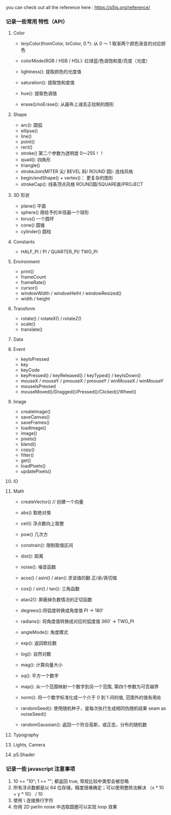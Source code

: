 you can check out all the reference here : https://p5js.org/reference/
### 记录一些常用 特性（API）
1. Color
    - lerpColor(fromColor, toColor, 0.*): 从 0 ～ 1 取渐两个颜色渐变的对应颜色
    - colorMode(RGB / HSB / HSL): 红绿蓝/色调饱和度/亮度（光度）
    - lightness(): 提取颜色的光度值
    - saturation(): 提取饱和度值
    - hue(): 提取色调值

    - erase()/noErase(): 从画布上减去正绘制的图形

2. Shape
    - arc(): 圆弧
    - ellipse()
    - line()
    - point()
    - rect()
    - stroke() 第二个参数为透明度 0～255！！
    - quad(): 四角形
    - triangle()
    - strokeJoin(MITER 尖/ BEVEL 斜/ ROUND 圆): 连线风格
    - begin/endShape() + vertex()： 更复杂的图形
    - strokeCap(): 线条顶点风格 ROUND圆/SQUARE直/PROJECT

2. 3D 形状
    - plane() 平面
    - sphere() 用给予的半径画一个球形
    - torus() 一个圆环
    - cone() 圆锥
    - cylinder() 圆柱


3. Constants
    - HALF_PI / PI / QUARTER_PI/ TWO_PI

4. Environment
    - print()
    - frameCount
    - frameRate()
    - cursor()
    - windowWidth / windowHeiht / windowResized()
    - width / height

5. Transform
    - rotate() / rotateX() / rotateZ()
    - scale()
    - translate()

6. Data

7. Event
    - keyIsPressed
    - key
    - keyCode
    - keyPressed() / keyReleased() / keyTyped() / keyIsDown()
    - mouseX / mouseY / pmouseX / pmouseY / winMouseX / winMouseY
    - mouseIsPressed
    - mouseMoved()/Dragged()/Pressed()/Clicked()/Wheel()

8. Image
    - createImage()
    - saveCanvas()
    - saveFrames()
    - loadImage()
    - image()
    - pixels()
    - blend()
    - copy()
    - filter()
    - get()
    - loadPixels()
    - updatePixels()

9. IO

10. Math
    - createVector() // 创建一个向量
    - abs()  取绝对值
    - ceil()  浮点数向上取整
    - pow() 几次方
    - constrain(): 限制取值区间
    - dist(): 距离
    - noise(): 噪音函数
    - acos() / asin() / atan() 求该值的翻 正/余/真切值
    - cos() / sin() / tan(): 三角函数
    - atan2(): 屏蔽掉负数情况的正切函数
    - degrees():将弧度转换成角度值 PI -> 180‘
    - radians(): 将角度值转换成对应的弧度值 360‘ -> TWO_PI
    - angleMode(): 角度模式
    - exp(): 返回欧拉数
    - log(): 自然对数
    - mag(): 计算向量大小
    - sq(): 平方一个数字
    - map(): 从一个范围映射一个数字到另一个范围, 第四个参数为可否越界
    - norm(): 将一个数字标准化成一个介于 0 到 1 间的值, 范围外的值有用处

    - randomSeed(): 使用随机种子，是每次执行生成相同伪随机结果 seam as noiseSeed()
    - randomGaussian(): 返回一个符合高斯，或正态，分布的随机数

11. Typography

12. Lights, Camera

13. p5.Shader


### 记录一些 javascript 注意事项
1. 10 == ”10“; 1 == ""; 都返回 true, 常规比较中类型会被忽略
2. 所有浮点数都是以 64 位存储，精度很难确定；可以使用整除法解决
    （x * 10 + y * 10） / 10
3. 使用 \ 连接换行字符
4. 你用 2D perlin noise 中选取圆圈可以实现 loop 效果